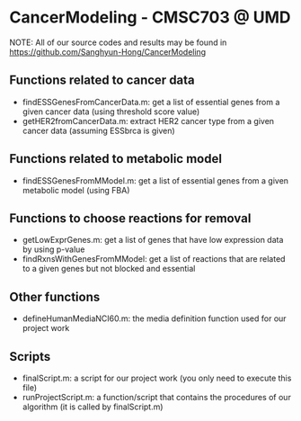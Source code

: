 # CancerModeling - CMSC703 @ UMD

NOTE: All of our source codes and results may be found in https://github.com/Sanghyun-Hong/CancerModeling

## Functions related to cancer data
- findESSGenesFromCancerData.m: get a list of essential genes from a given cancer data (using threshold score value)
- getHER2fromCancerData.m: extract HER2 cancer type from a given cancer data (assuming ESSbrca is given)

## Functions related to metabolic model
- findESSGenesFromMModel.m: get a list of essential genes from a given metabolic model (using FBA)

## Functions to choose reactions for removal
- getLowExprGenes.m: get a list of genes that have low expression data by using p-value
- findRxnsWithGenesFromMModel: get a list of reactions that are related to a given genes but not blocked and essential

## Other functions
- defineHumanMediaNCI60.m: the media definition function used for our project work

## Scripts
- finalScript.m: a script for our project work (you only need to execute this file)
- runProjectScript.m: a function/script that contains the procedures of our algorithm (it is called by finalScript.m)

